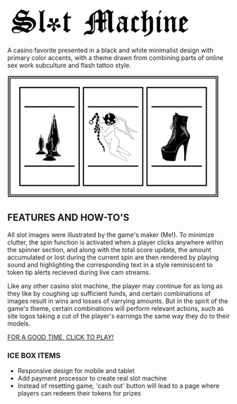 <img src="images/headertext.png">

A casino favorite presented in a black and white minimalist design with primary color accents, with a theme drawn from combining parts of online sex work subculture and flash tattoo style.

<img src="images/spinnerdemo.gif">

## FEATURES AND HOW-TO'S

All slot images were illustrated by the game's maker (Me!). To minimize clutter, the spin function is activated when a player clicks anywhere within the spinner section, and along with the total score update, the amount accumulated or lost during the current spin are then rendered by playing sound and highlighting the corresponding text in a style reminiscent to token tip alerts recieved during live cam streams.

Like any other casino slot machine, the player may continue for as long as they like by coughing up sufficient funds, and certain combinations of images result in wins and losses of varrying amounts. But in the spirit of the game's theme, certain combinations will perform relevant actions, such as site logos taking a cut of the player's earnings the same way they do to their models. 

[FOR A GOOD TIME, CLICK TO PLAY!](https://h-b8.github.io/slot-machine-game/)

### ICE BOX ITEMS

- Responsive design for mobile and tablet
- Add payment processor to create real slot machine
- Instead of resetting game, 'cash out' button will lead to a page where players can redeem their tokens for prizes